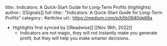 title:: Indicators: A Quick-Start Guide for Long-Term Profits (highlights)
author:: [[Signals]]
full-title:: "Indicators: A Quick-Start Guide for Long-Term Profits"
category:: #articles
url:: https://medium.com/p/b5b0940de68a

- Highlights first synced by [[Readwise]] [[Nov 18th, 2022]]
	- Indicators are not magic, they will not instantly make you generate profit, but they will help you make smarter decisions.